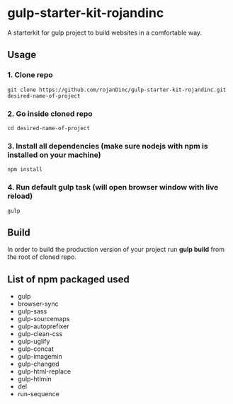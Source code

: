 # gulp-starter-kit-rojandinc

A starterkit for gulp project to build websites in a comfortable way. 

## Usage

### 1. Clone repo
```
git clone https://github.com/rojanDinc/gulp-starter-kit-rojandinc.git desired-name-of-project
```

### 2. Go inside cloned repo
```
cd desired-name-of-project
```

### 3. Install all dependencies (make sure nodejs with npm is installed on your machine)
```
npm install
```

### 4. Run default gulp task (will open browser window with live reload)
```
gulp
```

## Build 

In order to build the production version of your project run __gulp build__ from the root of cloned repo.

## List of npm packaged used

- gulp
- browser-sync
- gulp-sass
- gulp-sourcemaps
- gulp-autoprefixer
- gulp-clean-css
- gulp-uglify
- gulp-concat
- gulp-imagemin
- gulp-changed
- gulp-html-replace
- gulp-htlmin
- del
- run-sequence
